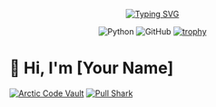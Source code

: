 <p align="center">
  <a href="https://git.io/typing-svg"><img src="https://readme-typing-svg.herokuapp.com?font=Fira+Code&pause=1000&center=true&vCenter=true&width=435&lines=Hi+there+👋!;Welcome+to+my+Github" alt="Typing SVG" /></a>


<div align="center">

![Python](https://img.shields.io/badge/Python-3776AB?logo=python&logoColor=white)
![GitHub](https://img.shields.io/badge/GitHub-181717?logo=github&logoColor=white)
[![trophy](https://github-profile-trophy.vercel.app/?username=chrishalkias)](https://github.com/ryo-ma/github-profile-trophy)

</div>

<!--
#Achievements

![Achievements](https://badges.pufler.dev/achievements/chrishalkias)
-->
# 👋 Hi, I'm [Your Name]
[![Arctic Code Vault](https://img.shields.io/badge/Arctic_Code_Vault-Contributor-blue)](https://github.com/USERNAME)
[![Pull Shark](https://img.shields.io/badge/Pull_Shark-2-yellow)](https://github.com/USERNAME)
<!--
- 🔭 I ’m currently working on ...
- 🌱 I’m currently learning ...
- 👯 I’m looking to collaborate on ...
- 🤔 I’m looking for help with ...
- 💬 Ask me about ...
- 📫 How to reach me: ...
- 😄 Pronouns: ...
- ⚡ Fun fact: ...
-->
